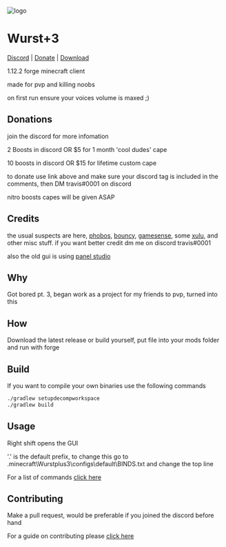 ![logo](src/main/resources/logo.png)

# Wurst+3

[Discord](discord.gg/hvnZePKQHx) | [Donate](https://paypal.me/trvsf) | [Download]()

1.12.2 forge minecraft client

made for pvp and killing noobs

on first run ensure your voices volume is maxed ;)

## Donations

join the discord for more infomation

2 Boosts in discord OR $5 for 1 month 'cool dudes' cape

10 boosts in discord OR $15 for lifetime custom cape

to donate use link above and make sure your discord tag is included in the comments, then DM travis#0001 on discord

nitro boosts capes will be given ASAP

## Credits

the usual suspects are here, [phobos](https://github.com/Hqrion/Phobos-1.9.0-BUILDABLE-SRC), [bouncy](https://github.com/Pexku789/bouncyhack), [gamesense](https://github.com/IUDevman/gamesense-client), some [xulu](https://github.com/Elementars/Xulu-v1.5.2), and other misc stuff. if you want better credit dm me on discord travis#0001

also the old gui is using [panel studio](https://github.com/lukflug/PanelStudio/)

## Why

Got bored pt. 3, began work as a project for my friends to pvp, turned into this

## How

Download the latest release or build yourself, put file into your mods folder and run with forge

## Build

If you want to compile your own binaries use the following commands


```bash
./gradlew setupdecompworkspace
./gradlew build
```

## Usage

Right shift opens the GUI

'.' is the default prefix, to change this go to .minecraft\Wurstplus3\configs\default\BINDS.txt and change the top line

For a list of commands [click here](Commands.md)

## Contributing
Make a pull request, would be preferable if you joined the discord before hand

For a guide on contributing please [click here](ContributingGuide.md) 
